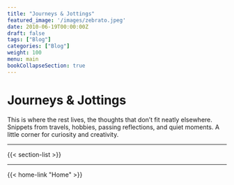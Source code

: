```yaml
---
title: "Journeys & Jottings"
featured_image: '/images/zebrato.jpeg'
date: 2010-06-19T00:00:00Z
draft: false
tags: ["Blog"]
categories: ["Blog"]
weight: 100
menu: main
bookCollapseSection: true
---
```


# Journeys & Jottings

This is where the rest lives, the thoughts that don’t fit neatly elsewhere.
Snippets from travels, hobbies, passing reflections, and quiet moments.
A little corner for curiosity and creativity.

---

{{< section-list >}}

---
{{< home-link "Home" >}}
